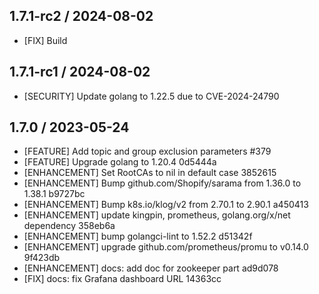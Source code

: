 ## 1.7.1-rc2 / 2024-08-02

* [FIX] Build

## 1.7.1-rc1 / 2024-08-02

* [SECURITY] Update golang to 1.22.5 due to CVE-2024-24790

## 1.7.0 / 2023-05-24

* [FEATURE] Add topic and group exclusion parameters #379
* [FEATURE] Upgrade golang to 1.20.4 0d5444a
* [ENHANCEMENT] Set RootCAs to nil in default case 3852615
* [ENHANCEMENT] Bump github.com/Shopify/sarama from 1.36.0 to 1.38.1 b9727bc
* [ENHANCEMENT] Bump k8s.io/klog/v2 from 2.70.1 to 2.90.1 a450413
* [ENHANCEMENT] update kingpin, prometheus, golang.org/x/net dependency 358eb6a
* [ENHANCEMENT] bump golangci-lint to 1.52.2 d51342f
* [ENHANCEMENT] upgrade github.com/prometheus/promu to v0.14.0 9f423db
* [ENHANCEMENT] docs: add doc for zookeeper part ad9d078
* [FIX] docs: fix Grafana dashboard URL 14363cc